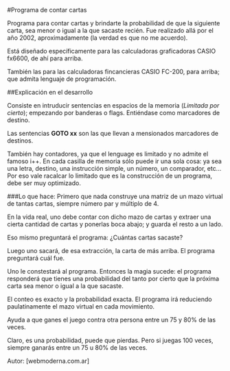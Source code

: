 #Programa de contar cartas

Programa para contar cartas y brindarte la probabilidad de que la siguiente carta, sea menor o igual a la que sacaste recién. Fue realizado allá por el año 2002, aproximadamente (la verdad es que no me acuerdo).

Está diseñado específicamente para las calculadoras graficadoras <stron>CASIO fx6600</stron>, de ahí para arriba.

También las para las calculadoras fincancieras <stron>CASIO FC-200</stron>, para arriba; que admita lenguaje de programación.

##Explicación en el desarrollo

Consiste en intruducir sentencias en espacios de la memoria (<em>Limitada por cierto</em>); empezando por banderas o flags. Entiéndase como marcadores de destino.

Las sentencias <strong>GOTO xx</strong> son las que llevan a mensionados marcadores de destinos.

También hay contadores, ya que el lenguage es limitado y no admite el famoso i++. En cada casilla de memoria sólo puede ir una sola cosa: ya sea una letra, destino, una instrucción simple, un número, un comparador, etc... Por eso vale racalcar lo limitado que es la construcción de un programa, debe ser muy optimizado.

###Lo que hace:
Primero que nada construye una matriz de un mazo virtual de tantas cartas, siempre número par y múltiplo de 4.

En la vida real, uno debe contar con dicho mazo de cartas y extraer una cierta cantidad de cartas y ponerlas boca abajo; y guarda el resto a un lado.

Eso mismo preguntará el programa: ¿Cuántas cartas sacaste?

Luego uno sacará, de esa extracción, la carta de más arriba. El programa preguntará cuál fue.

Uno le constestará al programa. Entonces la magia sucede: el programa responderá que tienes una probabilidad del tanto por cierto que la próxima carta sea menor o igual a la que sacaste.

El conteo es exacto y la probabilidad exacta. El programa irá reduciendo paulatinamente el mazo virtual en cada movimiento.

Ayuda a que ganes el juego contra otra persona entre un 75 y 80% de las veces.

Claro, es una probabilidad, puede que pierdas. Pero si juegas 100 veces, siempre ganarás entre un 75 u 80% de las veces.

Autor: [webmoderna.com.ar]
